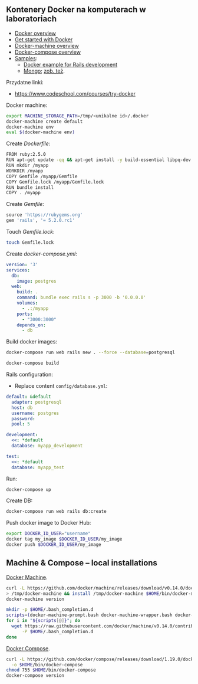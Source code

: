 ## Kontenery Docker na komputerach w laboratoriach

* [Docker overview](https://docs.docker.com/engine/docker-overview/)
* [Get started with Docker](https://docs.docker.com/get-started/)
* [Docker-machine overview](https://docs.docker.com/machine/overview/)
* [Docker-compose overview](https://docs.docker.com/compose/overview/)
* [Samples](https://docs.docker.com/samples/):
  * [Docker example for Rails development](https://docs.docker.com/compose/rails/)
  * [Mongo](https://docs.docker.com/samples/library/mongo/);
    [zob. też](https://hub.docker.com/_/mongo/).

Przydatne linki:

* https://www.codeschool.com/courses/try-docker

Docker machine:

```sh
export MACHINE_STORAGE_PATH=/tmp/<unikalne id>/.docker
docker-machine create default
docker-machine env
eval $(docker-machine env)
```

Create _Dockerfile_:

```sh
FROM ruby:2.5.0
RUN apt-get update -qq && apt-get install -y build-essential libpq-dev nodejs
RUN mkdir /myapp
WORKDIR /myapp
COPY Gemfile /myapp/Gemfile
COPY Gemfile.lock /myapp/Gemfile.lock
RUN bundle install
COPY . /myapp
```

Create _Gemfile_:

```ruby
source 'https://rubygems.org'
gem 'rails', '= 5.2.0.rc1'
```

Touch _Gemfile.lock_:

```sh
touch Gemfile.lock
```

Create _docker-compose.yml_:

```yaml
version: '3'
services:
  db:
    image: postgres
  web:
    build: .
    command: bundle exec rails s -p 3000 -b '0.0.0.0'
    volumes:
      - .:/myapp
    ports:
      - "3000:3000"
    depends_on:
      - db
```

Build docker images:

```sh
docker-compose run web rails new . --force --database=postgresql

docker-compose build
```

Rails configuration:

* Replace content `config/database.yml`:

```yaml
default: &default
  adapter: postgresql
  host: db
  username: postgres
  password:
  pool: 5

development:
  <<: *default
  database: myapp_development

test:
  <<: *default
  database: myapp_test
```

Run:

```sh
docker-compose up
```

Create DB:

```sh
docker-compose run web rails db:create
```

Push docker image to Docker Hub:

```sh
export DOCKER_ID_USER="username"
docker tag my_image $DOCKER_ID_USER/my_image
docker push $DOCKER_ID_USER/my_image
```


## Machine & Compose – local installations

[Docker Machine](https://docs.docker.com/machine/install-machine/).

```sh
curl -L https://github.com/docker/machine/releases/download/v0.14.0/docker-machine-`uname -s`-`uname -m` \
> /tmp/docker-machine && install /tmp/docker-machine $HOME/bin/docker-machine
docker-machine version
```

```sh
mkdir -p $HOME/.bash_completion.d
scripts=(docker-machine-prompt.bash docker-machine-wrapper.bash docker-machine.bash)
for i in "${scripts[@]}"; do
  wget https://raw.githubusercontent.com/docker/machine/v0.14.0/contrib/completion/bash/${i} \
      -P $HOME/.bash_completion.d
done
```

[Docker Compose](https://docs.docker.com/compose/install/).

```sh
curl -L https://github.com/docker/compose/releases/download/1.19.0/docker-compose-`uname -s`-`uname -m` \
  -o $HOME/bin/docker-compose
chmod 755 $HOME/bin/docker-compose
docker-compose version
```
